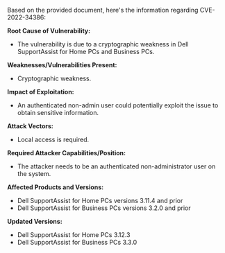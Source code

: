 Based on the provided document, here's the information regarding CVE-2022-34386:

**Root Cause of Vulnerability:**
*   The vulnerability is due to a cryptographic weakness in Dell SupportAssist for Home PCs and Business PCs.

**Weaknesses/Vulnerabilities Present:**
*   Cryptographic weakness.

**Impact of Exploitation:**
*   An authenticated non-admin user could potentially exploit the issue to obtain sensitive information.

**Attack Vectors:**
*   Local access is required.

**Required Attacker Capabilities/Position:**
*   The attacker needs to be an authenticated non-administrator user on the system.

**Affected Products and Versions:**
*   Dell SupportAssist for Home PCs versions 3.11.4 and prior
*   Dell SupportAssist for Business PCs versions 3.2.0 and prior

**Updated Versions:**
*   Dell SupportAssist for Home PCs 3.12.3
*   Dell SupportAssist for Business PCs 3.3.0
